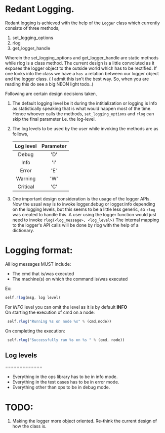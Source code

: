 # Redant Logging.

Redant logging is achieved with the help of the `Logger` class which currently
consists of three methods,
1. set_logging_options
2. rlog
3. get_logger_handle

Wherein the set_logging_options and get_logger_handle are static methods while
rlog is a class method. The current design is a little convoluted as it exposes
the logger object to the outside world which has to be rectified. If one looks
into the class we have a `has a` relation between our logger object and the 
logger class. ( I admit this isn't the best way. So, when you are reading this
do see a big NEON light todo..)

Following are certain design decisions taken,
1. The default logging level be it during the intitialization or logging is Info
as statistically speaking that is what would happen most of the time. Hence 
whoever calls the methods, `set_logging_options` and `rlog` can skip the final
parameter i.e. the log-level.
2. The log levels to be used by the user while invoking the methods are as follows,

	| Log level | Parameter |
	|:---------:|:---------:|
	|   Debug   |    'D'	|
	|   Info    |    'I'	|
	|   Error   |    'E'    |
	|   Warning |    'W'    |
	|  Critical |    'C'    |


3. One important design consideration is the usage of the logger APIs. Now the usual 
way is to invoke logger.debug or logger.info depending on the logging levels, but
this seems to be a little less generic, so `rlog` was created to handle this.
 A user using the logger function would just need to invoke `rlog(<log_message>, <log_level>)`
 The internal mapping to the logger's API calls will be done by rlog with the help of
a dictionary.

# Logging format:

All log messages MUST include:
* The cmd that is/was executed
* The machine(s) on which the command is/was executed

Ex: 

```js
self.rlog(msg, log level)

```
For *INFO* level you can omit the level as it is by default **INFO**<br>
On starting the execution of cmd on a node:<br>
```js
 self.rlog("Running %s on node %s" % (cmd,node))
```
On completing the execution:
```js
 self.rlog("Successfully ran %s on %s " % (cmd, node))
```
## Log levels
=============

* Everything in the ops library has to be in info mode.
* Everything in the test cases has to be in error mode.
* Everything other than ops to be in debug mode.


# TODO:
1. Making the logger more object oriented. Re-think the current design of how
the class is.
        

